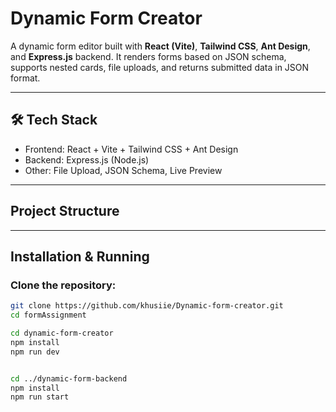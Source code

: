 # Dynamic Form Creator

A dynamic form editor built with **React (Vite)**, **Tailwind CSS**, **Ant Design**, and **Express.js** backend. It renders forms based on JSON schema, supports nested cards, file uploads, and returns submitted data in JSON format.

---

## 🛠 Tech Stack

- Frontend: React + Vite + Tailwind CSS + Ant Design  
- Backend: Express.js (Node.js)  
- Other: File Upload, JSON Schema, Live Preview

---

## Project Structure


---

## Installation & Running

### Clone the repository:

```bash
git clone https://github.com/khusiie/Dynamic-form-creator.git
cd formAssignment 

cd dynamic-form-creator
npm install
npm run dev


cd ../dynamic-form-backend
npm install
npm run start
